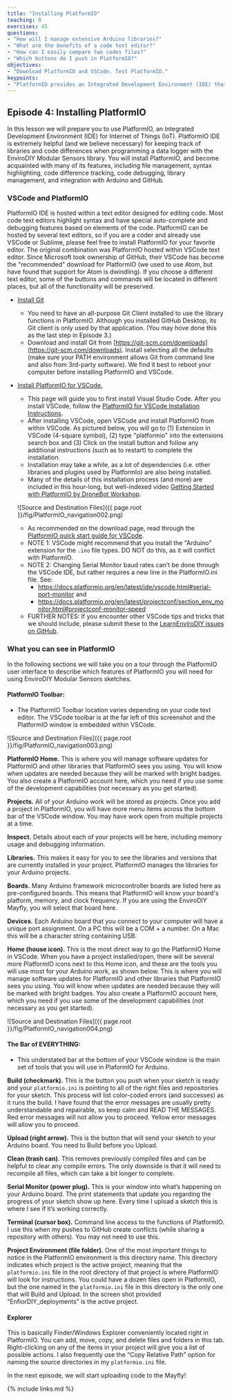 ```yaml
---
title: "Installing PlatformIO"
teaching: 0
exercises: 45
questions:
- "How will I manage extensive Arduino libraries?"
- "What are the benefits of a code text editor?"
- "How can I easily compare two codes files?"
- "Which buttons do I push in PlatformIO?"
objectives:
- "Download PlatformIO and VSCode. Test PlatformIO."
keypoints:
- "PlatformIO provides an Integrated Development Environment (IDE) that combines all the capabilities of the Arduino IDE along with many advanced capabilities of a code editor that you will come to appreciate."
---
```

## Episode 4: Installing PlatformIO

In this lesson we will prepare you to use PlatformIO, an Integrated Development Environment (IDE) for Internet of Things (IoT). PlatformIO IDE is extremely helpful (and we believe necessary) for keeping track of libraries and code differences when programming a data logger with the EnviroDIY Modular Sensors library. You will install PlatformIO, and become acquainted with many of its features, including file management, syntax highlighting, code difference tracking, code debugging, library management, and integration with Arduino and GitHub.

### VSCode and PlatformIO
PlatformIO IDE is hosted within a text editor designed for editing code. Most code text editors highlight syntax and have special auto-complete and debugging features based on elements of the code. PlatformIO can be hosted by several text editors, so if you are a coder and already use VSCode or Sublime, please feel free to install PlatformIO for your favorite editor. The original combination was PlatformIO hosted within VSCode text editor. Since Microsoft took ownership of GitHub, their VSCode has become the "recommended" download for PlatformIO (we used to use Atom, but have found that support for Atom is dwindling). If you choose a different text editor, some of the buttons and commands will be located in different places, but all of the functionality will be preserved.

- [Install Git](https://git-scm.com/downloads)
  - You need to have an all-purpose Git Client installed to use the library functions in PlatformIO. Although you installed GitHub Desktop, its Git client is only used by that application. (You may hove done this as the last step in Episode 3.)
  - Download and install Git from [https://git-scm.com/downloads](https://git-scm.com/downloads). Install selecting all the defaults (make sure your PATH environment allows Git from command line and also from 3rd-party software). We find it best to reboot your computer before installing PlatformIO and VSCode.

- [Install PlatformIO for VSCode.](https://platformio.org/install/ide?install=vscode)
  - This page will guide you to first install Visual Studio Code. After you install VSCode, follow the [PlatformIO for VSCode Installation Instructions](https://platformio.org/install/ide?install=vscode).
  - After installing VSCode, open VSCode and install PlatformIO from within VSCode. As pictured below, you will go to (1) Extension in VSCode (4-square symbol), (2) type "platformio" into the extensions search box and (3) Click on the install button and follow any additional instructions (such as to restart) to complete the installation.
  - Installation may take a while, as a lot of dependencies (i.e. other libraries and plugins used by PlatformIo) are also being installed.
  - Many of the details of this installation process (and more) are included in this hour-long, but well-indexed video [Getting Started with PlatformIO by DroneBot Workshop](https://www.youtube.com/watch?v=JmvMvIphMnY).

  ![Source and Destination Files]({{ page.root }}/fig/PlatformIO_navigation002.png)

  - As recommended on the download page, read through the [PlatformIO quick start guide for VSCode](https://docs.platformio.org/en/latest/ide/vscode.html#quick-start).
  - NOTE 1: VSCode might recommend that you install the "Arduino" extension for the `.ino` file types. DO NOT do this, as it will conflict with PlatformIO.
  - NOTE 2: Changing Serial Monitor baud rates can't be done through the VSCode IDE, but rather requires a new line in the PlatformIO.ini file. See:
    - https://docs.platformio.org/en/latest/ide/vscode.html#serial-port-monitor and
    - https://docs.platformio.org/en/latest/projectconf/section_env_monitor.html#projectconf-monitor-speed
  - FURTHER NOTES: If you encounter other VSCode tips and tricks that we should include, please submit these to the [LearnEnviroDIY issues on GitHub](https://github.com/EnviroDIY/LearnEnviroDIY/issues).

### What you can see in PlatformIO
In the following sections we will take you on a tour through the PlatformIO user interface to describe which features of PlatformIO you will need for using EnviroDIY Modular Sensors sketches.

#### PlatformIO Toolbar:
- The PlatformIO Toolbar location varies depending on your code text editor. The VSCode toolbar is at the far left of this screenshot and the PlatformIO window is embedded within VSCode.

![Source and Destination Files]({{ page.root }}/fig/PlatformIO_navigation003.png)

**PlatformIO Home.** This is where you will manage software updates for PlatformIO and other libraries that PlatformIO sees you using. You will know when updates are needed because they will be marked with bright badges. You also create a PlatformIO account here, which you need if you use some of the development capabilities (not necessary as you get started).

**Projects.** All of your Arduino work will be stored as projects. Once you add a project in PlatformIO, you will have more menu items across the bottom bar of the VSCode window. You may have work open from multiple projects at a time.

**Inspect.** Details about each of your projects will be here, including memory usage and debugging information.

**Libraries.** This makes it easy for you to see the libraries and versions that are currently installed in your project. PlatformIO manages the libraries for your Arduino projects.

**Boards.** Many Arduino framework microcontroller boards are listed here as pre-configured boards. This means that PlatformIO will know your board's platform, memory, and clock frequency. If you are using the EnviroDIY Mayfly, you will select that board here.

**Devices.** Each Arduino board that you connect to your computer will have a unique port assignment. On a PC this will be a COM + a number. On a Mac this will be a character string containing USB.  

**Home (house icon).** This is the most direct way to go the PlatformIO Home in VSCode. When you have a project installed/open, there will be several more PlatformIO icons next to this Home icon, and these are the tools you will use most for your Arduino work, as shown below. This is where you will manage software updates for PlatformIO and other libraries that PlatformIO sees you using. You will know when updates are needed because they will be marked with bright badges. You also create a PlatformIO account here, which you need if you use some of the development capabilities (not necessary as you get started).

![Source and Destination Files]({{ page.root }}/fig/PlatformIO_navigation004.png)

#### The Bar of EVERYTHING:
- This understated bar at the bottom of your VSCode window is the main set of tools that you will use in PlaformIO for Arduino. 

**Build (checkmark).** This is the button you push when your sketch is ready and your `platformio.ini` is pointing to all of the right files and repositories for your sketch. This process will list color-coded errors (and successes) as it runs the build. I have found that the error messages are usually pretty understandable and repairable, so keep calm and READ THE MESSAGES. Red error messages will not allow you to proceed. Yellow error messages will allow you to proceed.

**Upload (right arrow).** This is the button that will send your sketch to your Arduino board. You need to Build before you Upload.

**Clean (trash can).** This removes previously compiled files and can be helpful to clear any compile errors. The only downside is that it will need to recompile all files, which can take a bit longer to complete.

**Serial Monitor (power plug).** This is your window into what’s happening on your Arduino board. The print statements that update you regarding the progress of your sketch show up here. Every time I upload a sketch this is where I see if it’s working correctly.

**Terminal (cursor box).** Command line access to the functions of PlatformIO. I use this when my pushes to GitHub create conflicts (while sharing a repository with others). You may not need to use this.

**Project Environment (file folder).** One of the most important things to notice in the PlatformIO environment is this directory name. This directory indicates which project is the active project, meaning that the `platformio.ini` file in the root directory of that project is where PlatformIO will look for instructions. You could have a dozen files open in PlatformIO, but the one named in the `platformio.ini` file in this directory is the only one that will Build and Upload. In the screen shot provided “EnfiorDIY_deployments” is the active project.

#### Explorer
This is basically Finder/Windows Explorer conveniently located right in PlatformIO. You can add, move, copy, and delete files and folders in this tab. Right-clicking on any of the items in your project will give you a list of possible actions. I also frequently use the “Copy Relative Path” option for naming the source directories in my `platformio.ini` file.

In the next episode, we will start uploading code to the Mayfly!




{% include links.md %}
